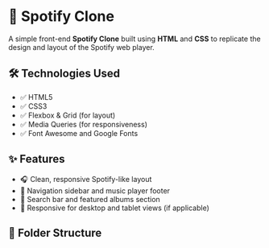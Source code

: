 # 🎵 Spotify Clone

A simple front-end **Spotify Clone** built using **HTML** and **CSS** to replicate the design and layout of the Spotify web player.


## 🛠️ Technologies Used

- ✅ HTML5
- ✅ CSS3
- ✅ Flexbox & Grid (for layout)
- ✅ Media Queries (for responsiveness)
- ✅ Font Awesome and Google Fonts

## ✨ Features

- 🎧 Clean, responsive Spotify-like layout  
- 🎵 Navigation sidebar and music player footer  
- 🔎 Search bar and featured albums section  
- 📱 Responsive for desktop and tablet views (if applicable)

## 📁 Folder Structure
